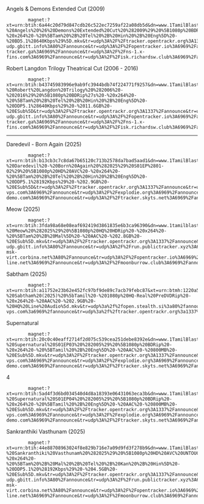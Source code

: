 Angels & Demons Extended Cut (2009)

            magnet:?xt=urn:btih:6a44c20d79d847cdb26c522ec7259af22a08db5d&dn=www.1TamilBlasters.bid%20-%20Angels%20%26%20Demons%20Extended%20Cut%20%282009%29%20%5B1080p%20BDRip%20-%20x264%20-%20%5BTam%20%2B%20Tel%20%2B%20Hin%20%2B%20Eng%5D%20-%20BD5.1%28640Kbps%29%5D.mkv&tr=udp%3A%2F%2Ftracker.opentrackr.org%3A1337%2Fannounce&tr=udp%3A%2F%2Fopen.demonii.com%3A1337%2Fannounce&tr=udp%3A%2F%2Ftracker.torrent.eu.org%3A451%2Fannounce&tr=udp%3A%2F%2Fopen.stealth.si%3A80%2Fannounce&tr=udp%3A%2F%2Fexodus.desync.com%3A6969%2Fannounce&tr=udp%3A%2F%2Fexplodie.org%3A6969%2Fannounce&tr=udp%3A%2F%2Ftracker.theoks.net%3A6969%2Fannounce&tr=udp%3A%2F%2Ftracker.ololosh.space%3A6969%2Fannounce&tr=udp%3A%2F%2Ftracker.dump.cl%3A6969%2Fannounce&tr=udp%3A%2F%2Ftracker.bittor.pw%3A1337%2Fannounce&tr=udp%3A%2F%2Ftracker-udp.gbitt.info%3A80%2Fannounce&tr=udp%3A%2F%2Fopentracker.io%3A6969%2Fannounce&tr=udp%3A%2F%2Fopen.free-tracker.ga%3A6969%2Fannounce&tr=udp%3A%2F%2Fns-1.x-fins.com%3A6969%2Fannounce&tr=udp%3A%2F%2Fisk.richardsw.club%3A6969%2Fannounce&tr=udp%3A%2F%2Fdiscord.heihachi.pw%3A6969%2Fannounce&tr=udp%3A%2F%2Fwepzone.net%3A6969%2Fannounce&tr=udp%3A%2F%2Fttk2.nbaonlineservice.com%3A6969%2Fannounce&tr=udp%3A%2F%2Ftracker2.dler.org%3A80%2Fannounce&tr=udp%3A%2F%2Ftracker1.myporn.club%3A9337%2Fannounce&tr=udp%3A%2F%2Ftracker.tryhackx.org%3A6969%2Fannounce

Robert Langdon Trilogy Theatrical Cut (2006 - 2016)

            magnet:?xt=urn:btih:b43745983996e9ab9fc3944bdb74f224771f9257&dn=www.1TamilBlasters.bid%20-%20Robert%20Langdon%20Trilogy%20%282006%20-%202016%29%20%5B1080p%20BDRip%27s%20-%20x264%20-%20%5BTam%20%2B%20Tel%20%2B%20Hin%20%2B%20Eng%5D%20-%20DDP5.1%28640Kbps%29%20-%2011.6GB%20-%20ESub%5D&tr=udp%3A%2F%2Ftracker.opentrackr.org%3A1337%2Fannounce&tr=udp%3A%2F%2Fopen.demonii.com%3A1337%2Fannounce&tr=udp%3A%2F%2Ftracker.torrent.eu.org%3A451%2Fannounce&tr=udp%3A%2F%2Fopen.stealth.si%3A80%2Fannounce&tr=udp%3A%2F%2Fexodus.desync.com%3A6969%2Fannounce&tr=udp%3A%2F%2Fexplodie.org%3A6969%2Fannounce&tr=udp%3A%2F%2Ftracker.theoks.net%3A6969%2Fannounce&tr=udp%3A%2F%2Ftracker.ololosh.space%3A6969%2Fannounce&tr=udp%3A%2F%2Ftracker.dump.cl%3A6969%2Fannounce&tr=udp%3A%2F%2Ftracker.bittor.pw%3A1337%2Fannounce&tr=udp%3A%2F%2Ftracker-udp.gbitt.info%3A80%2Fannounce&tr=udp%3A%2F%2Fopentracker.io%3A6969%2Fannounce&tr=udp%3A%2F%2Fopen.free-tracker.ga%3A6969%2Fannounce&tr=udp%3A%2F%2Fns-1.x-fins.com%3A6969%2Fannounce&tr=udp%3A%2F%2Fisk.richardsw.club%3A6969%2Fannounce&tr=udp%3A%2F%2Fdiscord.heihachi.pw%3A6969%2Fannounce&tr=udp%3A%2F%2Fwepzone.net%3A6969%2Fannounce&tr=udp%3A%2F%2Fttk2.nbaonlineservice.com%3A6969%2Fannounce&tr=udp%3A%2F%2Ftracker2.dler.org%3A80%2Fannounce&tr=udp%3A%2F%2Ftracker1.myporn.club%3A9337%2Fannounce&tr=udp%3A%2F%2Ftracker.tryhackx.org%3A6969%2Fannounce

            
--------------------------

Daredevil - Born Again (2025)

            magnet:?xt=urn:btih:b13cb3c7c8da67b65120c713b2578da7bad5aad1&dn=www.1TamilBlasters.rodeo%20-%20Daredevil%20-%20Born%20Again%20%282025%29%20S01EP%2801-02%29%20%5B1080p%20HD%20AVC%20-%20x264%20-%20%5BTam%20%2B%20Tel%20%2B%20Hin%20%2B%20Eng%5D%20-%20DDP5.1%28192Kbps%29%20-%202.9GB%20-%20ESub%5D&tr=udp%3A%2F%2Ftracker.opentrackr.org%3A1337%2Fannounce&tr=udp%3A%2F%2Fopen.demonii.com%3A1337%2Fannounce&tr=udp%3A%2F%2Fopen.tracker.cl%3A1337%2Fannounce&tr=udp%3A%2F%2Ftracker.torrent.eu.org%3A451%2Fannounce&tr=udp%3A%2F%2Fopen.stealth.si%3A80%2Fannounce&tr=udp%3A%2F%2Fexodus.desync.com%3A6969%2Fannounce&tr=udp%3A%2F%2Ftracker.tiny-vps.com%3A6969%2Fannounce&tr=udp%3A%2F%2Fexplodie.org%3A6969%2Fannounce&tr=udp%3A%2F%2Fwepzone.net%3A6969%2Fannounce&tr=udp%3A%2F%2Fttk2.nbaonlineservice.com%3A6969%2Fannounce&tr=udp%3A%2F%2Ftracker2.dler.org%3A80%2Fannounce&tr=udp%3A%2F%2Ftracker1.myporn.club%3A9337%2Fannounce&tr=udp%3A%2F%2Ftracker.tryhackx.org%3A6969%2Fannounce&tr=udp%3A%2F%2Ftracker.torrust-demo.com%3A6969%2Fannounce&tr=udp%3A%2F%2Ftracker.skyts.net%3A6969%2Fannounce&tr=udp%3A%2F%2Ftracker.qu.ax%3A6969%2Fannounce&tr=udp%3A%2F%2Ftracker.ololosh.space%3A6969%2Fannounce&tr=udp%3A%2F%2Ftracker.gmi.gd%3A6969%2Fannounce&tr=udp%3A%2F%2Ftracker.gigantino.net%3A6969%2Fannounce&tr=udp%3A%2F%2Ftracker.filemail.com%3A6969%2Fannounce&tr=udp%3A%2F%2Ftracker.dler.org%3A6969%2Fannounce


Meow (2025)

            magnet:?xt=urn:btih:3fda98a68e08eaf692419d3861835e6b3ca96390&dn=www.1tamilblasters.rodeo%20-%20Meow%20%282025%29%20%5B1080p%20HQ%20HDRip%20-%20x264%20-%20%5BTam%20%2B%20Mal%5D%20-%20AAC%20-%202.8GB%20-%20ESub%5D.mkv&tr=udp%3A%2F%2Ftracker.opentrackr.org%3A1337%2Fannounce&tr=udp%3A%2F%2Fopen.demonii.com%3A1337%2Fannounce&tr=udp%3A%2F%2Fopen.stealth.si%3A80%2Fannounce&tr=udp%3A%2F%2Ftracker.torrent.eu.org%3A451%2Fannounce&tr=udp%3A%2F%2Fexplodie.org%3A6969%2Fannounce&tr=udp%3A%2F%2Fexodus.desync.com%3A6969%2Fannounce&tr=udp%3A%2F%2Ftracker.0x7c0.com%3A6969%2Fannounce&tr=udp%3A%2F%2Ftracker-udp.gbitt.info%3A80%2Fannounce&tr=udp%3A%2F%2Frun.publictracker.xyz%3A6969%2Fannounce&tr=udp%3A%2F%2Fretracker01-msk-virt.corbina.net%3A80%2Fannounce&tr=udp%3A%2F%2Fopentracker.io%3A6969%2Fannounce&tr=udp%3A%2F%2Fopen.dstud.io%3A6969%2Fannounce&tr=udp%3A%2F%2Fnew-line.net%3A6969%2Fannounce&tr=udp%3A%2F%2Fmoonburrow.club%3A6969%2Fannounce

Sabtham (2025)

            magnet:?xt=urn:btih:a11752e23b62e452fc97bf9de89c7acb79febc87&xt=urn:btmh:1220a5a9d08018318ff3f43e79c5d4a223d08d542581db44de232b532c2f12da383e&dn=www.1TamilBlasters.rodeo%20-%20Sabtham%20(2025)%20%5bTamil%20-%201080p%20HQ-Real%20PreDVDRip%20-%20x264%20-%20AAC%20-%202.9GB%20-%20HQ%20Line%20Audio%5d.mkv&tr=udp%3a%2f%2fopen.stealth.si%3a80%2fannounce&tr=udp%3a%2f%2ftracker.tiny-vps.com%3a6969%2fannounce&tr=udp%3a%2f%2ftracker.opentrackr.org%3a1337%2fannounce&tr=udp%3a%2f%2ftracker.torrent.eu.org%3a451%2fannounce&tr=udp%3a%2f%2fexplodie.org%3a6969%2fannounce&tr=udp%3a%2f%2ftracker.cyberia.is%3a6969%2fannounce&tr=udp%3a%2f%2fipv4.tracker.harry.lu%3a80%2fannounce&tr=udp%3a%2f%2fp4p.arenabg.com%3a1337%2fannounce&tr=udp%3a%2f%2ftracker.birkenwald.de%3a6969%2fannounce&tr=udp%3a%2f%2ftracker.moeking.me%3a6969%2fannounce&tr=udp%3a%2f%2fopentor.org%3a2710%2fannounce&tr=udp%3a%2f%2ftracker.dler.org%3a6969%2fannounce&tr=udp%3a%2f%2fuploads.gamecoast.net%3a6969%2fannounce&tr=https%3a%2f%2ftracker.foreverpirates.co%3a443%2fannounce&tr=http%3a%2f%2ftracker.files.fm%3a6969%2fannounce

Supernatural 

            magnet:?xt=urn:btih:20c0c40eaff2714f2d075c539cea251debe8392e&dn=www.1TamilBlasters.rodeo%20-%20Supernatural%20S01EP03%20%282005%29%20%5B1080p%20BDRip%20-%20x264%20-%20%5BTamil%20%2B%20Eng%5D%20-%20AAC%20-%20800MB%20-%20ESub%5D.mkv&tr=udp%3A%2F%2Ftracker.opentrackr.org%3A1337%2Fannounce&tr=udp%3A%2F%2Fopen.demonii.com%3A1337%2Fannounce&tr=udp%3A%2F%2Fopen.tracker.cl%3A1337%2Fannounce&tr=udp%3A%2F%2Ftracker.torrent.eu.org%3A451%2Fannounce&tr=udp%3A%2F%2Fopen.stealth.si%3A80%2Fannounce&tr=udp%3A%2F%2Fexodus.desync.com%3A6969%2Fannounce&tr=udp%3A%2F%2Ftracker.tiny-vps.com%3A6969%2Fannounce&tr=udp%3A%2F%2Fexplodie.org%3A6969%2Fannounce&tr=udp%3A%2F%2Fwepzone.net%3A6969%2Fannounce&tr=udp%3A%2F%2Fttk2.nbaonlineservice.com%3A6969%2Fannounce&tr=udp%3A%2F%2Ftracker2.dler.org%3A80%2Fannounce&tr=udp%3A%2F%2Ftracker1.myporn.club%3A9337%2Fannounce&tr=udp%3A%2F%2Ftracker.tryhackx.org%3A6969%2Fannounce&tr=udp%3A%2F%2Ftracker.torrust-demo.com%3A6969%2Fannounce&tr=udp%3A%2F%2Ftracker.skyts.net%3A6969%2Fannounce&tr=udp%3A%2F%2Ftracker.qu.ax%3A6969%2Fannounce&tr=udp%3A%2F%2Ftracker.ololosh.space%3A6969%2Fannounce&tr=udp%3A%2F%2Ftracker.gmi.gd%3A6969%2Fannounce&tr=udp%3A%2F%2Ftracker.gigantino.net%3A6969%2Fannounce&tr=udp%3A%2F%2Ftracker.filemail.com%3A6969%2Fannounce&tr=udp%3A%2F%2Ftracker.dler.org%3A6969%2Fannounce

4

            magnet:?xt=urn:btih:5ad4f3d6bd034540d4d8a18393e06431063eca3b&dn=www.1TamilBlasters.rodeo%20-%20Supernatural%20S01EP04%20%282005%29%20%5B1080p%20BDRip%20-%20x264%20-%20%5BTamil%20%2B%20Eng%5D%20-%20AAC%20-%20800MB%20-%20ESub%5D.mkv&tr=udp%3A%2F%2Ftracker.opentrackr.org%3A1337%2Fannounce&tr=udp%3A%2F%2Fopen.demonii.com%3A1337%2Fannounce&tr=udp%3A%2F%2Fopen.tracker.cl%3A1337%2Fannounce&tr=udp%3A%2F%2Ftracker.torrent.eu.org%3A451%2Fannounce&tr=udp%3A%2F%2Fopen.stealth.si%3A80%2Fannounce&tr=udp%3A%2F%2Fexodus.desync.com%3A6969%2Fannounce&tr=udp%3A%2F%2Ftracker.tiny-vps.com%3A6969%2Fannounce&tr=udp%3A%2F%2Fexplodie.org%3A6969%2Fannounce&tr=udp%3A%2F%2Fwepzone.net%3A6969%2Fannounce&tr=udp%3A%2F%2Fttk2.nbaonlineservice.com%3A6969%2Fannounce&tr=udp%3A%2F%2Ftracker2.dler.org%3A80%2Fannounce&tr=udp%3A%2F%2Ftracker1.myporn.club%3A9337%2Fannounce&tr=udp%3A%2F%2Ftracker.tryhackx.org%3A6969%2Fannounce&tr=udp%3A%2F%2Ftracker.torrust-demo.com%3A6969%2Fannounce&tr=udp%3A%2F%2Ftracker.skyts.net%3A6969%2Fannounce&tr=udp%3A%2F%2Ftracker.qu.ax%3A6969%2Fannounce&tr=udp%3A%2F%2Ftracker.ololosh.space%3A6969%2Fannounce&tr=udp%3A%2F%2Ftracker.gmi.gd%3A6969%2Fannounce&tr=udp%3A%2F%2Ftracker.gigantino.net%3A6969%2Fannounce&tr=udp%3A%2F%2Ftracker.filemail.com%3A6969%2Fannounce&tr=udp%3A%2F%2Ftracker.dler.org%3A6969%2Fannounce


Sankranthiki Vasthunam (2025) 

            magnet:?xt=urn:btih:44e88708963024f8e829b716e7a09d9fd3f278b9&dn=www.1TamilBlasters.rodeo%20-%20Sankranthiki%20Vasthunam%20%282025%29%20%5B1080p%20HD%20AVC%20UNTOUCHED%20-%20x264%20-%20%5BTam%20%2B%20Mal%20%2B%20Tel%20%2B%20Kan%20%2B%20Hin%5D%20-%20DDP5.1%20%28192Kbps%29%20-%204.5GB%20-%20ESub%5D.mkv&tr=udp%3A%2F%2Ftracker.opentrackr.org%3A1337%2Fannounce&tr=udp%3A%2F%2Fopen.demonii.com%3A1337%2Fannounce&tr=udp%3A%2F%2Fopen.stealth.si%3A80%2Fannounce&tr=udp%3A%2F%2Ftracker.torrent.eu.org%3A451%2Fannounce&tr=udp%3A%2F%2Fexplodie.org%3A6969%2Fannounce&tr=udp%3A%2F%2Fexodus.desync.com%3A6969%2Fannounce&tr=udp%3A%2F%2Ftracker.0x7c0.com%3A6969%2Fannounce&tr=udp%3A%2F%2Ftracker-udp.gbitt.info%3A80%2Fannounce&tr=udp%3A%2F%2Frun.publictracker.xyz%3A6969%2Fannounce&tr=udp%3A%2F%2Fretracker01-msk-virt.corbina.net%3A80%2Fannounce&tr=udp%3A%2F%2Fopentracker.io%3A6969%2Fannounce&tr=udp%3A%2F%2Fopen.dstud.io%3A6969%2Fannounce&tr=udp%3A%2F%2Fnew-line.net%3A6969%2Fannounce&tr=udp%3A%2F%2Fmoonburrow.club%3A6969%2Fannounce



            

            
 
            
            
